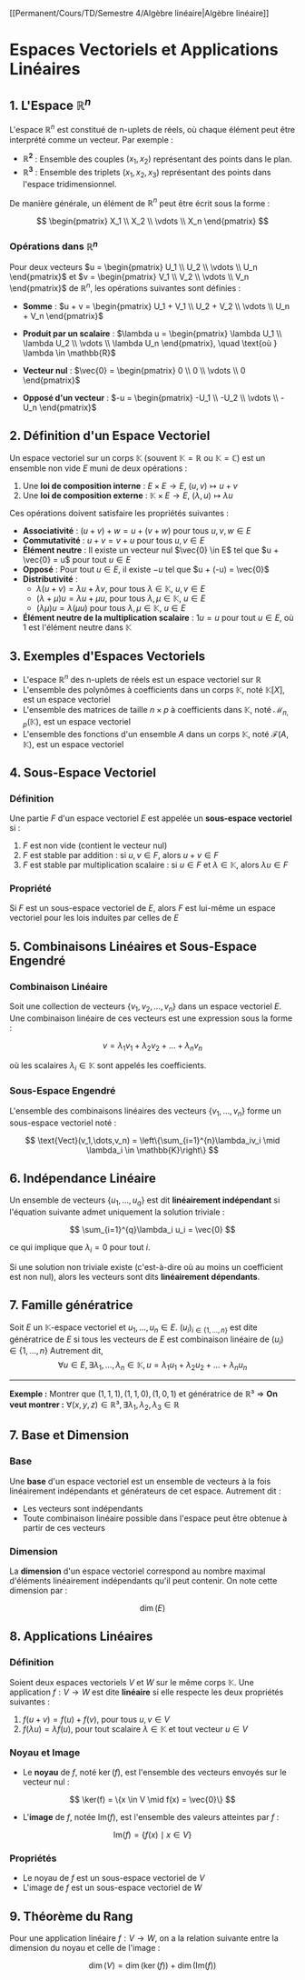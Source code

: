 [[Permanent/Cours/TD/Semestre 4/Algèbre linéaire|Algèbre linéaire]]
# Espaces Vectoriels et Applications Linéaires

## 1. L'Espace $\mathbb{R}^n$

L'espace $\mathbb{R}^n$ est constitué de n-uplets de réels, où chaque élément peut être interprété comme un vecteur. Par exemple :

- **$\mathbb{R}^2$** : Ensemble des couples $(x_1, x_2)$ représentant des points dans le plan.
- **$\mathbb{R}^3$** : Ensemble des triplets $(x_1, x_2, x_3)$ représentant des points dans l'espace tridimensionnel.

De manière générale, un élément de $\mathbb{R}^n$ peut être écrit sous la forme :

$$
\begin{pmatrix}
X_1 \\
X_2 \\
\vdots \\
X_n
\end{pmatrix}
$$

### Opérations dans $\mathbb{R}^n$

Pour deux vecteurs $u = \begin{pmatrix} U_1 \\ U_2 \\ \vdots \\ U_n \end{pmatrix}$ et $v = \begin{pmatrix} V_1 \\ V_2 \\ \vdots \\ V_n \end{pmatrix}$ de $\mathbb{R}^n$, les opérations suivantes sont définies :

- **Somme** : $u + v = \begin{pmatrix} U_1 + V_1 \\ U_2 + V_2 \\ \vdots \\ U_n + V_n \end{pmatrix}$

- **Produit par un scalaire** : $\lambda u = \begin{pmatrix} \lambda U_1 \\ \lambda U_2 \\ \vdots \\ \lambda U_n \end{pmatrix}, \quad \text{où } \lambda \in \mathbb{R}$

- **Vecteur nul** : $\vec{0} = \begin{pmatrix} 0 \\ 0 \\ \vdots \\ 0 \end{pmatrix}$

- **Opposé d'un vecteur** : $-u = \begin{pmatrix} -U_1 \\ -U_2 \\ \vdots \\ -U_n \end{pmatrix}$

## 2. Définition d'un Espace Vectoriel

Un espace vectoriel sur un corps $\mathbb{K}$ (souvent $\mathbb{K} = \mathbb{R}$ ou $\mathbb{K} = \mathbb{C}$) est un ensemble non vide $E$ muni de deux opérations :

1. Une **loi de composition interne** : $E \times E \to E$, $(u,v) \mapsto u + v$
2. Une **loi de composition externe** : $\mathbb{K} \times E \to E$, $(\lambda,u) \mapsto \lambda u$

Ces opérations doivent satisfaire les propriétés suivantes :

- **Associativité** : $(u + v) + w = u + (v + w)$ pour tous $u, v, w \in E$
- **Commutativité** : $u + v = v + u$ pour tous $u, v \in E$
- **Élément neutre** : Il existe un vecteur nul $\vec{0} \in E$ tel que $u + \vec{0} = u$ pour tout $u \in E$
- **Opposé** : Pour tout $u \in E$, il existe $-u$ tel que $u + (-u) = \vec{0}$
- **Distributivité** :
  - $\lambda(u + v) = \lambda u + \lambda v$, pour tous $\lambda \in \mathbb{K}$, $u, v \in E$
  - $(\lambda + \mu)u = \lambda u + \mu u$, pour tous $\lambda, \mu \in \mathbb{K}$, $u \in E$
  - $(\lambda\mu)u = \lambda(\mu u)$ pour tous $\lambda, \mu \in \mathbb{K}$, $u \in E$
- **Élément neutre de la multiplication scalaire** : $1u = u$ pour tout $u \in E$, où $1$ est l'élément neutre dans $\mathbb{K}$

## 3. Exemples d'Espaces Vectoriels

- L'espace $\mathbb{R}^n$ des n-uplets de réels est un espace vectoriel sur $\mathbb{R}$
- L'ensemble des polynômes à coefficients dans un corps $\mathbb{K}$, noté $\mathbb{K}[X]$, est un espace vectoriel
- L'ensemble des matrices de taille $n\times p$ à coefficients dans $\mathbb{K}$, noté $\mathcal{M}_{n,p}(\mathbb{K})$, est un espace vectoriel
- L'ensemble des fonctions d'un ensemble $A$ dans un corps $\mathbb{K}$, noté $\mathcal{F}(A,\mathbb{K})$, est un espace vectoriel

## 4. Sous-Espace Vectoriel

### Définition

Une partie $F$ d'un espace vectoriel $E$ est appelée un **sous-espace vectoriel** si :

1. $F$ est non vide (contient le vecteur nul)
2. $F$ est stable par addition : si $u,v \in F$, alors $u+v \in F$
3. $F$ est stable par multiplication scalaire : si $u \in F$ et $\lambda \in \mathbb{K}$, alors $\lambda u \in F$

### Propriété

Si $F$ est un sous-espace vectoriel de $E$, alors $F$ est lui-même un espace vectoriel pour les lois induites par celles de $E$

## 5. Combinaisons Linéaires et Sous-Espace Engendré

### Combinaison Linéaire

Soit une collection de vecteurs $\{v_1, v_2, ..., v_n\}$ dans un espace vectoriel $E$. Une combinaison linéaire de ces vecteurs est une expression sous la forme :

$$
v = \lambda_1v_1 + \lambda_2v_2 + ... + \lambda_nv_n
$$

où les scalaires $\lambda_i \in \mathbb{K}$ sont appelés les coefficients.

### Sous-Espace Engendré

L'ensemble des combinaisons linéaires des vecteurs $\{v_1,\dots,v_n\}$ forme un sous-espace vectoriel noté :

$$
\text{Vect}(v_1,\dots,v_n) = \left\{\sum_{i=1}^{n}\lambda_iv_i \mid \lambda_i \in \mathbb{K}\right\}
$$

## 6. Indépendance Linéaire

Un ensemble de vecteurs $\{u_1, ..., u_q\}$ est dit **linéairement indépendant** si l'équation suivante admet uniquement la solution triviale :

$$
\sum_{i=1}^{q}\lambda_i u_i = \vec{0}
$$

ce qui implique que $\lambda_i = 0$ pour tout $i$.

Si une solution non triviale existe (c'est-à-dire où au moins un coefficient est non nul), alors les vecteurs sont dits **linéairement dépendants**.

## 7. Famille génératrice

Soit $E$ un $\mathbb{K}$-espace vectoriel et $u_1, \dots, u_n\in E$. $(u_i)_{i\in\{1, \dots, n\}}$ est dite génératrice de $E$ si tous les vecteurs de $E$ est combinaison linéaire de $(u_i)\in\{1, \dots,n\}$
Autrement dit, $$\forall u\in E, \exists\lambda_1, \dots,\lambda_n\in\mathbb{K}, u=\lambda_1u_1+\lambda_2u_2+\dots+\lambda_nu_n$$

---

**Exemple :** Montrer que $(1,1,1),(1,1,0),(1,0,1)$ et génératrice de $\mathbb{R}³$
=> **On veut montrer :** $\forall(x,y,z)\in\mathbb{R}³,\exists\lambda_1,\lambda_2,\lambda_3\in\mathbb{R}$ 


## 7. Base et Dimension

### Base

Une **base** d'un espace vectoriel est un ensemble de vecteurs à la fois linéairement indépendants et générateurs de cet espace. Autrement dit :

- Les vecteurs sont indépendants
- Toute combinaison linéaire possible dans l'espace peut être obtenue à partir de ces vecteurs

### Dimension

La **dimension** d'un espace vectoriel correspond au nombre maximal d'éléments linéairement indépendants qu'il peut contenir. On note cette dimension par :

$$
\dim(E)
$$

## 8. Applications Linéaires

### Définition

Soient deux espaces vectoriels $V$ et $W$ sur le même corps $\mathbb{K}$. Une application $f : V \to W$ est dite **linéaire** si elle respecte les deux propriétés suivantes :

1. $f(u + v) = f(u) + f(v)$, pour tous $u,v \in V$
2. $f(\lambda u) = \lambda f(u)$, pour tout scalaire $\lambda \in \mathbb{K}$ et tout vecteur $u \in V$

### Noyau et Image

- Le **noyau** de $f$, noté $\ker(f)$, est l'ensemble des vecteurs envoyés sur le vecteur nul :

$$
\ker(f) = \{x \in V \mid f(x) = \vec{0}\}
$$

- L'**image** de $f$, notée $\text{Im}(f)$, est l'ensemble des valeurs atteintes par $f$ :

$$
\text{Im}(f) = \{f(x) \mid x \in V\}
$$

### Propriétés

- Le noyau de $f$ est un sous-espace vectoriel de $V$
- L'image de $f$ est un sous-espace vectoriel de $W$

## 9. Théorème du Rang

Pour une application linéaire $f : V \to W$, on a la relation suivante entre la dimension du noyau et celle de l'image :

$$
\dim(V) = \dim(\ker(f)) + \dim(\text{Im}(f))
$$
